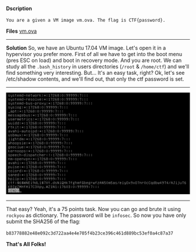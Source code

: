 **Dscription**

`You are a given a VM image vm.ova. The flag is CTF{password}.`

**Files**
[vm.ova](https://drive.google.com/file/d/1269Xj-ZtRhr2qhV713V-XLYceD7OUYhA/view)


-----


**Solution**
So, we have an Ubuntu 17.04 VM image.
Let's open it in a hypervisor you prefer more.
First of all we have to get into the boot menu (pres ESC on load) and boot in recovery mode.
And you are root. 
We can study all the `.bash_history` in users directories (`/root` & `/home/ctf`) and we'll find something very interesting. But... It's an easy task, right?
Ok, let's see /etc/shadow contents, and we'll find out, that only the ctf password is set.

-----


![](https://raw.githubusercontent.com/YuryDo/writeups/master/BackdoorCTF2018/Forensics/VM-SERVICES1/shadow.png)


-----


That easy? Yeah, it's a 75 points task. Now you can go and brute it using `rockyou` as dictionary.
The password will be `infosec`. So now you have only submit the SHA256 of the flag:

`b83778882e48e092c3d722aa4e4e705f4b23ce396c461d889bc53ef0a4c87a37`


**That's All Folks!**
